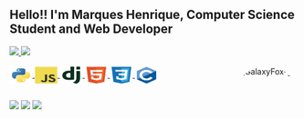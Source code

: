 ## Hello!! I'm Marques Henrique, Computer Science Student and Web Developer

<div align="left">
  <a href="https://github.com/marqueshenriquesilva">
  <img height="180em" src="https://github-readme-stats.vercel.app/api?username=marqueshenriquesilva&count_private=true&show_icons=true&theme=transparent&include_all_commits=true"/>
  <img height="180em" src="https://github-readme-stats.vercel.app/api/top-langs/?username=marqueshenriquesilva&langs_count=7&layout=compact&https://github.com/marqueshenriquesilva/github-readme-stats&theme=transparent"/>
</div>


<div style="display: inline_block"><br>
  <img align="center" alt="Marques-Python" height="30" width="40" src="https://raw.githubusercontent.com/devicons/devicon/master/icons/python/python-original.svg">
  <img align="center" alt="Marques-JavaScript" height="30" width="40" src="https://raw.githubusercontent.com/devicons/devicon/master/icons/javascript/javascript-original.svg">
  <img align="center" alt="Marques-Django" height="30" width="40" src="https://raw.githubusercontent.com/devicons/devicon/master/icons/django/django-plain.svg">
  <img align="center" alt="Marques-HTML" height="30" width="40" src="https://raw.githubusercontent.com/devicons/devicon/master/icons/html5/html5-original.svg">
  <img align="center" alt="Marques-CSS" height="30" width="40" src="https://raw.githubusercontent.com/devicons/devicon/master/icons/css3/css3-original.svg">
  <img align="center" alt="Marques-C" height="30" width="40" src="https://raw.githubusercontent.com/devicons/devicon/master/icons/c/c-original.svg">
  <img align="right" alt="GalaxyFox-gif" height="150" style="border-radius:50px;" src="https://user-images.githubusercontent.com/115382988/194738159-bc6ba562-3f3f-4f46-a150-3ce9f0acf2c9.gif">
</div>

  ##

<div>
  <a href="https://br.linkedin.com/in/marques-henrique-900605236" target="_blank"><img src="https://img.shields.io/badge/-LinkedIn-%230077B5?style=for-the-badge&logo=linkedin&logoColor=white" target="_blank"></a>
  <a href = "mailto:marqueshenrique12345@gmail.com"><img src="https://img.shields.io/badge/Gmail-D14836?style=for-the-badge&logo=gmail&logoColor=white" target="_blank"></a>
  <a href="mailto:marqueshenrique@outlook.com" target="_blank"><img src="https://img.shields.io/badge/Microsoft_Outlook-0078D4?style=for-the-badge&logo=microsoft-outlook&logoColor=white" target="_blank"></a> 
</div>
